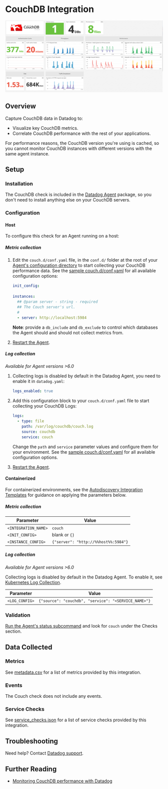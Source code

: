 # CouchDB Integration

![CouchDB dashboard][1]

## Overview

Capture CouchDB data in Datadog to:

- Visualize key CouchDB metrics.
- Correlate CouchDB performance with the rest of your applications.

For performance reasons, the CouchDB version you're using is cached, so you cannot monitor CouchDB instances with different versions with the same agent instance.

## Setup

### Installation

The CouchDB check is included in the [Datadog Agent][2] package, so you don't need to install anything else on your CouchDB servers.

### Configuration

<!-- xxx tabs xxx -->
<!-- xxx tab "Host" xxx -->

#### Host

To configure this check for an Agent running on a host:

##### Metric collection

1. Edit the `couch.d/conf.yaml` file, in the `conf.d/` folder at the root of your [Agent's configuration directory][3] to start collecting your CouchDB performance data. See the [sample couch.d/conf.yaml][4] for all available configuration options:

   ```yaml
   init_config:

   instances:
     ## @param server - string - required
     ## The Couch server's url.
     #
     - server: http://localhost:5984
   ```

    **Note**: provide a `db_include` and `db_exclude` to control which databases the Agent should and should not collect metrics from.

2. [Restart the Agent][5].

##### Log collection

<!-- partial
{{< site-region region="us3" >}}
**Log collection is not supported for the Datadog {{< region-param key="dd_site_name" >}} site**.
{{< /site-region >}}
partial -->

_Available for Agent versions >6.0_

1. Collecting logs is disabled by default in the Datadog Agent, you need to enable it in `datadog.yaml`:

   ```yaml
   logs_enabled: true
   ```

2. Add this configuration block to your `couch.d/conf.yaml` file to start collecting your CouchDB Logs:

   ```yaml
   logs:
     - type: file
       path: /var/log/couchdb/couch.log
       source: couchdb
       service: couch
   ```

    Change the `path` and `service` parameter values and configure them for your environment. See the [sample couch.d/conf.yaml][4] for all available configuration options.

3. [Restart the Agent][5].

<!-- xxz tab xxx -->
<!-- xxx tab "Containerized" xxx -->

#### Containerized

For containerized environments, see the [Autodiscovery Integration Templates][6] for guidance on applying the parameters below.

##### Metric collection

| Parameter            | Value                                |
| -------------------- | ------------------------------------ |
| `<INTEGRATION_NAME>` | `couch`                              |
| `<INIT_CONFIG>`      | blank or `{}`                        |
| `<INSTANCE_CONFIG>`  | `{"server": "http://%%host%%:5984"}` |

##### Log collection

<!-- partial
{{< site-region region="us3" >}}
**Log collection is not supported for the Datadog {{< region-param key="dd_site_name" >}} site**.
{{< /site-region >}}
partial -->

_Available for Agent versions >6.0_

Collecting logs is disabled by default in the Datadog Agent. To enable it, see [Kubernetes Log Collection][7].

| Parameter      | Value                                                |
| -------------- | ---------------------------------------------------- |
| `<LOG_CONFIG>` | `{"source": "couchdb", "service": "<SERVICE_NAME>"}` |

<!-- xxz tab xxx -->
<!-- xxz tabs xxx -->

### Validation

[Run the Agent's status subcommand][8] and look for `couch` under the Checks section.

## Data Collected

### Metrics

See [metadata.csv][9] for a list of metrics provided by this integration.

### Events

The Couch check does not include any events.

### Service Checks

See [service_checks.json][10] for a list of service checks provided by this integration.

## Troubleshooting

Need help? Contact [Datadog support][11].

## Further Reading

- [Monitoring CouchDB performance with Datadog][12]

[1]: https://raw.githubusercontent.com/DataDog/integrations-core/master/couch/images/couchdb_dashboard.png
[2]: https://app.datadoghq.com/account/settings#agent
[3]: https://docs.datadoghq.com/agent/guide/agent-configuration-files/#agent-configuration-directory
[4]: https://github.com/DataDog/integrations-core/blob/master/couch/datadog_checks/couch/data/conf.yaml.example
[5]: https://docs.datadoghq.com/agent/guide/agent-commands/#start-stop-and-restart-the-agent
[6]: https://docs.datadoghq.com/agent/kubernetes/integrations/
[7]: https://docs.datadoghq.com/agent/kubernetes/log/
[8]: https://docs.datadoghq.com/agent/guide/agent-commands/#agent-status-and-information
[9]: https://github.com/DataDog/integrations-core/blob/master/couch/metadata.csv
[10]: https://github.com/DataDog/integrations-core/blob/master/couch/assets/service_checks.json
[11]: https://docs.datadoghq.com/help/
[12]: https://www.datadoghq.com/blog/monitoring-couchdb-with-datadog
